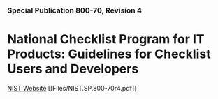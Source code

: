 ### Special Publication 800-70, Revision 4

# National Checklist Program for IT Products: Guidelines for Checklist Users and Developers

[NIST Website](https://csrc.nist.gov/publications/detail/sp/800-70/rev-4/final)
[[Files/NIST.SP.800-70r4.pdf]]